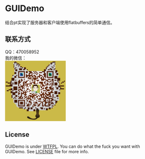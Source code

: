 # GUIDemo
结合<a src="https://github.com/itlijunjie/pt">pt</a>实现了服务器和客户端使用flatbuffers的简单通信。
## 联系方式
QQ：470058952</br>
我的微信：</br>
<img src="https://raw.githubusercontent.com/itlijunjie/image/master/微信.png" width="200px" /></br>
## License
GUIDemo is under [WTFPL](http://www.wtfpl.net/). You can do what the fuck you want with GUIDemo. See [LICENSE](LICENSE) file for more info.
